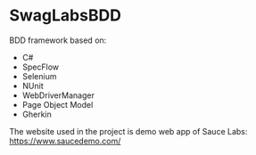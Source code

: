 # SwagLabsBDD

BDD framework based on:
- C#
- SpecFlow
- Selenium
- NUnit
- WebDriverManager
- Page Object Model
- Gherkin

The website used in the project is demo web app of Sauce Labs:
https://www.saucedemo.com/
